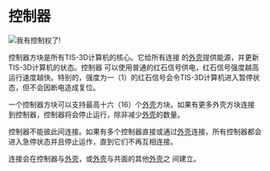 # 控制器
![我有控制权了!](item:tis3d:controller)

控制器方块是所有TIS-3D计算机的核心。它给所有连接 的[外壳](casing.md)提供能源，并更新TIS-3D计算机的状态。控制器 可以使用普通的红石信号供电，红石信号强度越高运行速度越快。特别的，强度为一（1）的红石信号会令TIS-3D计算机进入暂停状态，但不会因断电造成复位。

一个控制器方块可以支持最高十六（16）个[外壳](casing.md)方块。如果有更多外壳方块连接到控制器，控制器将会停止运行，除非减少[外壳](casing.md)的数量。

控制器不能彼此间连接。如果有多个控制器直接或通过[外壳](casing.md)连接，所有控制器都会进入急停状态并且停止运作，直到它们不再互相连接。

连接会在控制器与[外壳](casing.md)，或[外壳](casing.md)与共面的其他[外壳](casing.md)之 间建立。
